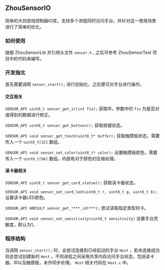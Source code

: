 ## ZhouSensorIO
简单的大四游戏控制器IO库，支持多个进程同时访问手台，并针对这一使用场景进行了简单的优化。

### 如何使用
链接 ZhouSensorLib 并引用头文件 ```sensor.h``` , 之后可参考 ZhouSensorTest 项目中的代码来编写。

### 开发指北
首先需要调用 ```sensor_start();``` 进行初始化，之后便可对手台进行操作。

#### 交互相关
```SENSOR_API uint8_t sensor_get_ir(int fix);```
获取IR，参数中的 ```fix``` 为是否对或得到的数据进行修正。

```SENSOR_API uint8_t sensor_get_buttons();```
获取按键状态。

```SENSOR_API void sensor_get_touch(uint8_t* buffer);```
获取触摸板状态，需要传入一个 ```uint8_t[32]``` 数组。

```SENSOR_API void sensor_set_color(uint8_t* color);```
设置触摸板颜色，需要传入一个 ```uint8_t[96]``` 数组，内部有对于颜色的压缩处理。

#### 读卡器相关

```SENSOR_API uint8_t sensor_get_card_statue();```
获取读卡器状态。

```SENSOR_API void sensor_set_card_led(uint8_t r, uint8_t g, uint8_t b);```
设置读卡器LED颜色。

```SENSOR_API HRESULT sensor_get_****_id(***);```
尝试读取指定类型的卡。

```SENSOR_API void sensor_set_sensitivity(uint8_t sensitivity)```
设置手台灵敏度，默认为1。

### 程序结构
当调用 ```sensor_start();``` 时，会尝试连接到已经启动的手台 ```Host``` ，若未连接成功则会尝试创建新的 ```Host``` 。不同进程之间采用共享内存访问手台状态，包括读卡器，IR以及触摸板，未作同步处理。 ```Host``` 相关代码在  ```Host.c``` 中。